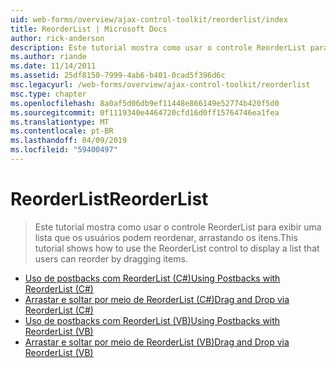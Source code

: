 ```yaml
---
uid: web-forms/overview/ajax-control-toolkit/reorderlist/index
title: ReorderList | Microsoft Docs
author: rick-anderson
description: Este tutorial mostra como usar o controle ReorderList para exibir uma lista que os usuários podem reordenar, arrastando os itens.
ms.author: riande
ms.date: 11/14/2011
ms.assetid: 25df8150-7999-4ab6-b401-0cad5f396d6c
msc.legacyurl: /web-forms/overview/ajax-control-toolkit/reorderlist
msc.type: chapter
ms.openlocfilehash: 8a0af5d06db9ef11448e866149e52774b420f5d0
ms.sourcegitcommit: 0f1119340e4464720cfd16d0ff15764746ea1fea
ms.translationtype: MT
ms.contentlocale: pt-BR
ms.lasthandoff: 04/09/2019
ms.locfileid: "59400497"
---
```

# <a name="reorderlist"></a><span data-ttu-id="e6797-103">ReorderList</span><span class="sxs-lookup"><span data-stu-id="e6797-103">ReorderList</span></span>

> <span data-ttu-id="e6797-104">Este tutorial mostra como usar o controle ReorderList para exibir uma lista que os usuários podem reordenar, arrastando os itens.</span><span class="sxs-lookup"><span data-stu-id="e6797-104">This tutorial shows how to use the ReorderList control to display a list that users can reorder by dragging items.</span></span>


- [<span data-ttu-id="e6797-105">Uso de postbacks com ReorderList (C#)</span><span class="sxs-lookup"><span data-stu-id="e6797-105">Using Postbacks with ReorderList (C#)</span></span>](using-postbacks-with-reorderlist-cs.md)
- [<span data-ttu-id="e6797-106">Arrastar e soltar por meio de ReorderList (C#)</span><span class="sxs-lookup"><span data-stu-id="e6797-106">Drag and Drop via ReorderList (C#)</span></span>](drag-and-drop-via-reorderlist-cs.md)
- [<span data-ttu-id="e6797-107">Uso de postbacks com ReorderList (VB)</span><span class="sxs-lookup"><span data-stu-id="e6797-107">Using Postbacks with ReorderList (VB)</span></span>](using-postbacks-with-reorderlist-vb.md)
- [<span data-ttu-id="e6797-108">Arrastar e soltar por meio de ReorderList (VB)</span><span class="sxs-lookup"><span data-stu-id="e6797-108">Drag and Drop via ReorderList (VB)</span></span>](drag-and-drop-via-reorderlist-vb.md)
